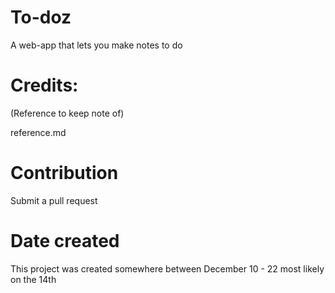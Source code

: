 # To-doz
A web-app that lets you make notes to do

# Credits:

(Reference to keep note of)

reference.md

# Contribution

Submit a pull request

# Date created

This project was created somewhere between December 10 - 22 most likely on the 14th